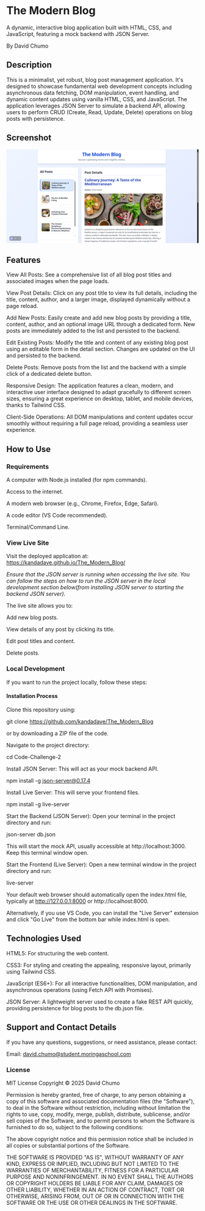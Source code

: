 # The Modern Blog
A dynamic, interactive blog application built with HTML, CSS, and JavaScript, featuring a mock backend with JSON Server.

By David Chumo

## Description
This is a minimalist, yet robust, blog post management application. It's designed to showcase fundamental web development concepts including asynchronous data fetching, DOM manipulation, event handling, and dynamic content updates using vanilla HTML, CSS, and JavaScript. The application leverages JSON Server to simulate a backend API, allowing users to perform CRUD (Create, Read, Update, Delete) operations on blog posts with persistence.

## Screenshot
![alt text](Screenshot_20250622_194804.png)

## Features
View All Posts: See a comprehensive list of all blog post titles and associated images when the page loads.

View Post Details: Click on any post title to view its full details, including the title, content, author, and a larger image, displayed dynamically without a page reload.

Add New Posts: Easily create and add new blog posts by providing a title, content, author, and an optional image URL through a dedicated form. New posts are immediately added to the list and persisted to the backend.

Edit Existing Posts: Modify the title and content of any existing blog post using an editable form in the detail section. Changes are updated on the UI and persisted to the backend.

Delete Posts: Remove posts from the list and the backend with a simple click of a dedicated delete button.

Responsive Design: The application features a clean, modern, and interactive user interface designed to adapt gracefully to different screen sizes, ensuring a great experience on desktop, tablet, and mobile devices, thanks to Tailwind CSS.

Client-Side Operations: All DOM manipulations and content updates occur smoothly without requiring a full page reload, providing a seamless user experience.

## How to Use
### Requirements
A computer with Node.js installed (for npm commands).

Access to the internet.

A modern web browser (e.g., Chrome, Firefox, Edge, Safari).

A code editor (VS Code recommended).

Terminal/Command Line.

### View Live Site
Visit the deployed application at: https://kandadave.github.io/The_Modern_Blog/

*Ensure that the JSON server is running when accessing the live site. You can follow the steps on how to run the JSON server in the local development section below(from installing JSON server to starting the backend JSON server).* 

The live site allows you to:

Add new blog posts.

View details of any post by clicking its title.

Edit post titles and content.

Delete posts.

### Local Development
If you want to run the project locally, follow these steps:

#### Installation Process

Clone this repository using:

git clone https://github.com/kandadave/The_Modern_Blog

or by downloading a ZIP file of the code.

Navigate to the project directory:

cd Code-Challenge-2

Install JSON Server: This will act as your mock backend API.

npm install -g json-server@0.17.4

Install Live Server: This will serve your frontend files.

npm install -g live-server

Start the Backend (JSON Server): Open your terminal in the project directory and run:

json-server db.json

This will start the mock API, usually accessible at http://localhost:3000. Keep this terminal window open.

Start the Frontend (Live Server): Open a new terminal window in the project directory and run:

live-server

Your default web browser should automatically open the index.html file, typically at http://127.0.0.1:8000 or http://localhost:8000.

Alternatively, if you use VS Code, you can install the "Live Server" extension and click "Go Live" from the bottom bar while index.html is open.

## Technologies Used
HTML5: For structuring the web content.

CSS3: For styling and creating the appealing, responsive layout, primarily using Tailwind CSS.

JavaScript (ES6+): For all interactive functionalities, DOM manipulation, and asynchronous operations (using Fetch API with Promises).

JSON Server: A lightweight server used to create a fake REST API quickly, providing persistence for blog posts to the db.json file.

## Support and Contact Details
If you have any questions, suggestions, or need assistance, please contact:

Email: david.chumo@student.moringaschool.com

### License
MIT License Copyright © 2025 David Chumo

Permission is hereby granted, free of charge, to any person obtaining a copy of this software and associated documentation files (the "Software"), to deal in the Software without restriction, including without limitation the rights to use, copy, modify, merge, publish, distribute, sublicense, and/or sell copies of the Software, and to permit persons to whom the Software is furnished to do so, subject to the following conditions:

The above copyright notice and this permission notice shall be included in all copies or substantial portions of the Software.

THE SOFTWARE IS PROVIDED "AS IS", WITHOUT WARRANTY OF ANY KIND, EXPRESS OR IMPLIED, INCLUDING BUT NOT LIMITED TO THE WARRANTIES OF MERCHANTABILITY, FITNESS FOR A PARTICULAR PURPOSE AND NONINFRINGEMENT. IN NO EVENT SHALL THE AUTHORS OR COPYRIGHT HOLDERS BE LIABLE FOR ANY CLAIM, DAMAGES OR OTHER LIABILITY, WHETHER IN AN ACTION OF CONTRACT, TORT OR OTHERWISE, ARISING FROM, OUT OF OR IN CONNECTION WITH THE SOFTWARE OR THE USE OR OTHER DEALINGS IN THE SOFTWARE.
